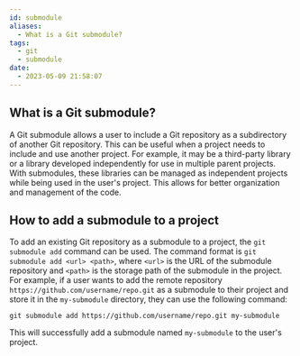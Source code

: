 ```yaml
---
id: submodule
aliases:
  - What is a Git submodule?
tags:
  - git
  - submodule
date:
  - 2023-05-09 21:58:07
---
```


## What is a Git submodule?
A Git submodule allows a user to include a Git repository as a subdirectory of another Git repository. This can be useful when a project needs to include and use another project. For example, it may be a third-party library or a library developed independently for use in multiple parent projects. With submodules, these libraries can be managed as independent projects while being used in the user's project. This allows for better organization and management of the code.

## How to add a submodule to a project
To add an existing Git repository as a submodule to a project, the `git submodule add` command can be used. The command format is `git submodule add <url> <path>`, where `<url>` is the URL of the submodule repository and `<path>` is the storage path of the submodule in the project. For example, if a user wants to add the remote repository `https://github.com/username/repo.git` as a submodule to their project and store it in the `my-submodule` directory, they can use the following command:
```git
git submodule add https://github.com/username/repo.git my-submodule
```

This will successfully add a submodule named `my-submodule` to the user's project.


